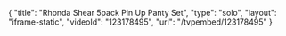 {
    "title": "Rhonda Shear 5pack Pin Up Panty Set",
    "type": "solo",
    "layout": "iframe-static",
    "videoId": "123178495",
    "url": "\/tvpembed\/123178495"
}